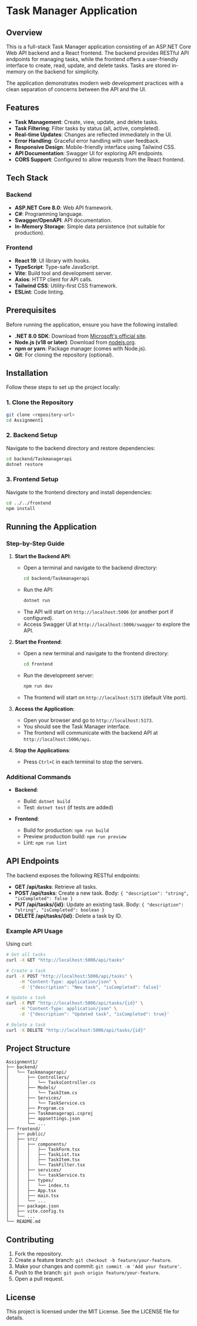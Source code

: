 # Task Manager Application

## Overview

This is a full-stack Task Manager application consisting of an ASP.NET Core Web API backend and a React frontend. The backend provides RESTful API endpoints for managing tasks, while the frontend offers a user-friendly interface to create, read, update, and delete tasks. Tasks are stored in-memory on the backend for simplicity.

The application demonstrates modern web development practices with a clean separation of concerns between the API and the UI.

## Features

- **Task Management**: Create, view, update, and delete tasks.
- **Task Filtering**: Filter tasks by status (all, active, completed).
- **Real-time Updates**: Changes are reflected immediately in the UI.
- **Error Handling**: Graceful error handling with user feedback.
- **Responsive Design**: Mobile-friendly interface using Tailwind CSS.
- **API Documentation**: Swagger UI for exploring API endpoints.
- **CORS Support**: Configured to allow requests from the React frontend.

## Tech Stack

### Backend
- **ASP.NET Core 8.0**: Web API framework.
- **C#**: Programming language.
- **Swagger/OpenAPI**: API documentation.
- **In-Memory Storage**: Simple data persistence (not suitable for production).

### Frontend
- **React 19**: UI library with hooks.
- **TypeScript**: Type-safe JavaScript.
- **Vite**: Build tool and development server.
- **Axios**: HTTP client for API calls.
- **Tailwind CSS**: Utility-first CSS framework.
- **ESLint**: Code linting.

## Prerequisites

Before running the application, ensure you have the following installed:

- **.NET 8.0 SDK**: Download from [Microsoft's official site](https://dotnet.microsoft.com/download/dotnet/8.0).
- **Node.js (v18 or later)**: Download from [nodejs.org](https://nodejs.org/).
- **npm or yarn**: Package manager (comes with Node.js).
- **Git**: For cloning the repository (optional).

## Installation

Follow these steps to set up the project locally:

### 1. Clone the Repository

```bash
git clone <repository-url>
cd Assignment1
```

### 2. Backend Setup

Navigate to the backend directory and restore dependencies:

```bash
cd backend/Taskmanagerapi
dotnet restore
```

### 3. Frontend Setup

Navigate to the frontend directory and install dependencies:

```bash
cd ../../frontend
npm install
```

## Running the Application

### Step-by-Step Guide

1. **Start the Backend API**:
   - Open a terminal and navigate to the backend directory:
     ```bash
     cd backend/Taskmanagerapi
     ```
   - Run the API:
     ```bash
     dotnet run
     ```
   - The API will start on `http://localhost:5006` (or another port if configured).
   - Access Swagger UI at `http://localhost:5006/swagger` to explore the API.

2. **Start the Frontend**:
   - Open a new terminal and navigate to the frontend directory:
     ```bash
     cd frontend
     ```
   - Run the development server:
     ```bash
     npm run dev
     ```
   - The frontend will start on `http://localhost:5173` (default Vite port).

3. **Access the Application**:
   - Open your browser and go to `http://localhost:5173`.
   - You should see the Task Manager interface.
   - The frontend will communicate with the backend API at `http://localhost:5006/api`.

4. **Stop the Applications**:
   - Press `Ctrl+C` in each terminal to stop the servers.

### Additional Commands

- **Backend**:
  - Build: `dotnet build`
  - Test: `dotnet test` (if tests are added)

- **Frontend**:
  - Build for production: `npm run build`
  - Preview production build: `npm run preview`
  - Lint: `npm run lint`

## API Endpoints

The backend exposes the following RESTful endpoints:

- **GET /api/tasks**: Retrieve all tasks.
- **POST /api/tasks**: Create a new task. Body: `{ "description": "string", "isCompleted": false }`
- **PUT /api/tasks/{id}**: Update an existing task. Body: `{ "description": "string", "isCompleted": boolean }`
- **DELETE /api/tasks/{id}**: Delete a task by ID.

### Example API Usage

Using curl:

```bash
# Get all tasks
curl -X GET "http://localhost:5006/api/tasks"

# Create a task
curl -X POST "http://localhost:5006/api/tasks" \
     -H "Content-Type: application/json" \
     -d '{"description": "New task", "isCompleted": false}'

# Update a task
curl -X PUT "http://localhost:5006/api/tasks/{id}" \
     -H "Content-Type: application/json" \
     -d '{"description": "Updated task", "isCompleted": true}'

# Delete a task
curl -X DELETE "http://localhost:5006/api/tasks/{id}"
```

## Project Structure

```
Assignment1/
├── backend/
│   └── Taskmanagerapi/
│       ├── Controllers/
│       │   └── TasksController.cs
│       ├── Models/
│       │   └── TaskItem.cs
│       ├── Services/
│       │   └── TaskService.cs
│       ├── Program.cs
│       ├── Taskmanagerapi.csproj
│       ├── appsettings.json
│       └── ...
├── frontend/
│   ├── public/
│   ├── src/
│   │   ├── components/
│   │   │   ├── TaskForm.tsx
│   │   │   ├── TaskList.tsx
│   │   │   ├── TaskItem.tsx
│   │   │   └── TaskFilter.tsx
│   │   ├── services/
│   │   │   └── taskService.ts
│   │   ├── types/
│   │   │   └── index.ts
│   │   ├── App.tsx
│   │   ├── main.tsx
│   │   └── ...
│   ├── package.json
│   ├── vite.config.ts
│   └── ...
└── README.md
```

## Contributing

1. Fork the repository.
2. Create a feature branch: `git checkout -b feature/your-feature`.
3. Make your changes and commit: `git commit -m 'Add your feature'`.
4. Push to the branch: `git push origin feature/your-feature`.
5. Open a pull request.

## License

This project is licensed under the MIT License. See the LICENSE file for details.
